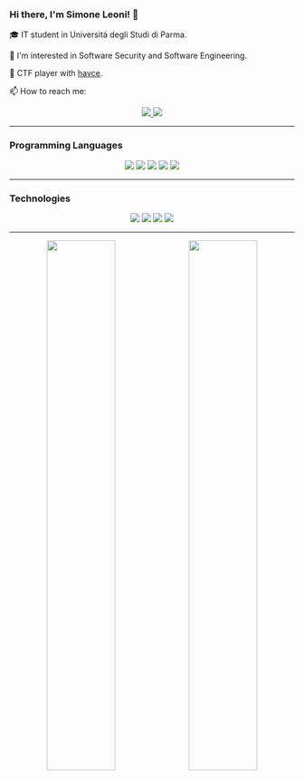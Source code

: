 ### Hi there, I'm Simone Leoni! 👋

🎓 IT student in Universitá degli Studi di Parma.

💭 I'm interested in Software Security and Software Engineering.

👾 CTF player with [havce](https://github.com/havce).

📫 How to reach me:

<p align="center">
  <a href="mailto:leonisimone@pm.me">
    <img src="https://img.shields.io/badge/ProtonMail-8B89CC?style=for-the-badge&logo=protonmail&logoColor=white"/>
  </a>
  <a href="https://www.linkedin.com/in/simone-leoni-423990227/">
    <img src="https://img.shields.io/badge/linkedin-%230077B5.svg?style=for-the-badge&logo=linkedin&logoColor=white" />
  </a>
</p>

---

### Programming Languages

<p align="center">
  <a>
    <img src="https://img.shields.io/badge/c-%2300599C.svg?style=for-the-badge&logo=c&logoColor=white" />
  </a>
  <a>
    <img src="https://img.shields.io/badge/c++-%2300599C.svg?style=for-the-badge&logo=c%2B%2B&logoColor=white" />
  </a>
  <a>
    <img src="https://img.shields.io/badge/java-%23ED8B00.svg?style=for-the-badge&logo=java&logoColor=white" />
  </a>
  <a>
    <img src="https://img.shields.io/badge/python-3670A0?style=for-the-badge&logo=python&logoColor=ffdd54" />
  </a>
  <a>
    <img src="https://img.shields.io/badge/shell_script-%23121011.svg?style=for-the-badge&logo=gnu-bash&logoColor=white" />
  </a>
</p>

---

### Technologies

<p align="center">
  <a>
    <img src="https://img.shields.io/badge/docker-%230db7ed.svg?style=for-the-badge&logo=docker&logoColor=white" />
  </a>
  <a>
    <img src="https://img.shields.io/badge/Linux-FCC624?style=for-the-badge&logo=linux&logoColor=black" />
  </a>
  <a>
    <img src="https://img.shields.io/badge/git-%23F05033.svg?style=for-the-badge&logo=git&logoColor=white" />
  </a>
  <a>
    <img src="https://img.shields.io/badge/NeoVim-%2357A143.svg?&style=for-the-badge&logo=neovim&logoColor=white" />
  </a>
</p>

---
<p align="center">
  <img align="center" width="49%" src="https://github-readme-stats.vercel.app/api?username=sioel0&count_private=true&theme=nord&show_icons=true&hide_border=true&custom_title=sioel0's%20Github%20Stats"/>
  <img align="center" width="49%" src="https://github-readme-streak-stats.herokuapp.com/?user=sioel0&theme=nord&hide_border=true&border_radius=15"/>
</p>
